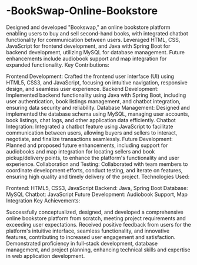 # -BookSwap-Online-Bookstore
Designed and developed "Bookswap," an online bookstore platform enabling users to buy and sell second-hand books, with integrated chatbot functionality for communication between users. Leveraged HTML, CSS, JavaScript for frontend development, and Java with Spring Boot for backend development, utilizing MySQL for database management. Future enhancements include audiobook support and map integration for expanded functionality. 
Key Contributions:

Frontend Development: Crafted the frontend user interface (UI) using HTML5, CSS3, and JavaScript, focusing on intuitive navigation, responsive design, and seamless user experience.
Backend Development: Implemented backend functionality using Java with Spring Boot, including user authentication, book listings management, and chatbot integration, ensuring data security and reliability.
Database Management: Designed and implemented the database schema using MySQL, managing user accounts, book listings, chat logs, and other application data efficiently.
Chatbot Integration: Integrated a chatbot feature using JavaScript to facilitate communication between users, allowing buyers and sellers to interact, negotiate, and finalize transactions seamlessly.
Future Development: Planned and proposed future enhancements, including support for audiobooks and map integration for locating sellers and book pickup/delivery points, to enhance the platform's functionality and user experience.
Collaboration and Testing: Collaborated with team members to coordinate development efforts, conduct testing, and iterate on features, ensuring high quality and timely delivery of the project.
Technologies Used:

Frontend: HTML5, CSS3, JavaScript
Backend: Java, Spring Boot
Database: MySQL
Chatbot: JavaScript
Future Development: Audiobook Support, Map Integration
Key Achievements:

Successfully conceptualized, designed, and developed a comprehensive online bookstore platform from scratch, meeting project requirements and exceeding user expectations.
Received positive feedback from users for the platform's intuitive interface, seamless functionality, and innovative features, contributing to increased user engagement and satisfaction.
Demonstrated proficiency in full-stack development, database management, and project planning, enhancing technical skills and expertise in web application development.
